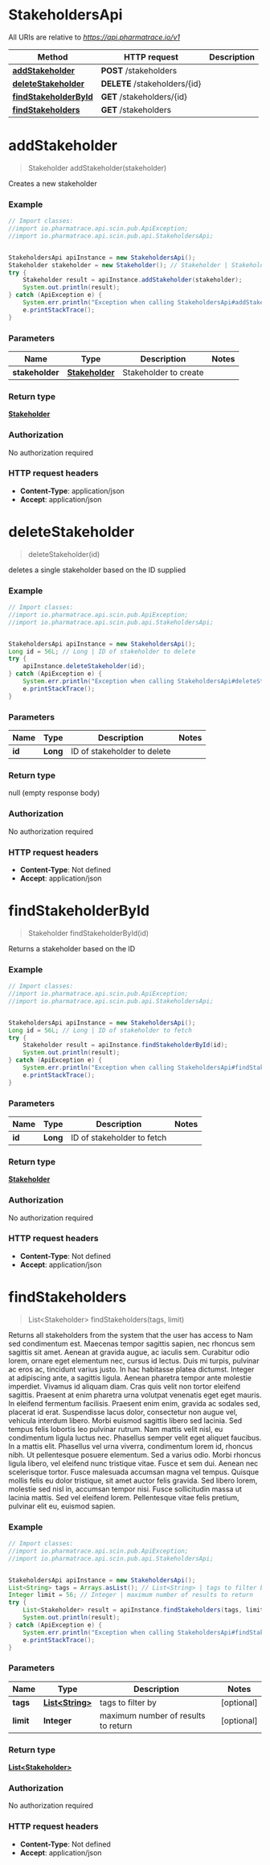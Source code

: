 # StakeholdersApi

All URIs are relative to *https://api.pharmatrace.io/v1*

Method | HTTP request | Description
------------- | ------------- | -------------
[**addStakeholder**](StakeholdersApi.md#addStakeholder) | **POST** /stakeholders | 
[**deleteStakeholder**](StakeholdersApi.md#deleteStakeholder) | **DELETE** /stakeholders/{id} | 
[**findStakeholderById**](StakeholdersApi.md#findStakeholderById) | **GET** /stakeholders/{id} | 
[**findStakeholders**](StakeholdersApi.md#findStakeholders) | **GET** /stakeholders | 


<a name="addStakeholder"></a>
# **addStakeholder**
> Stakeholder addStakeholder(stakeholder)



Creates a new stakeholder

### Example
```java
// Import classes:
//import io.pharmatrace.api.scin.pub.ApiException;
//import io.pharmatrace.api.scin.pub.api.StakeholdersApi;


StakeholdersApi apiInstance = new StakeholdersApi();
Stakeholder stakeholder = new Stakeholder(); // Stakeholder | Stakeholder to create
try {
    Stakeholder result = apiInstance.addStakeholder(stakeholder);
    System.out.println(result);
} catch (ApiException e) {
    System.err.println("Exception when calling StakeholdersApi#addStakeholder");
    e.printStackTrace();
}
```

### Parameters

Name | Type | Description  | Notes
------------- | ------------- | ------------- | -------------
 **stakeholder** | [**Stakeholder**](Stakeholder.md)| Stakeholder to create |

### Return type

[**Stakeholder**](Stakeholder.md)

### Authorization

No authorization required

### HTTP request headers

 - **Content-Type**: application/json
 - **Accept**: application/json

<a name="deleteStakeholder"></a>
# **deleteStakeholder**
> deleteStakeholder(id)



deletes a single stakeholder based on the ID supplied

### Example
```java
// Import classes:
//import io.pharmatrace.api.scin.pub.ApiException;
//import io.pharmatrace.api.scin.pub.api.StakeholdersApi;


StakeholdersApi apiInstance = new StakeholdersApi();
Long id = 56L; // Long | ID of stakeholder to delete
try {
    apiInstance.deleteStakeholder(id);
} catch (ApiException e) {
    System.err.println("Exception when calling StakeholdersApi#deleteStakeholder");
    e.printStackTrace();
}
```

### Parameters

Name | Type | Description  | Notes
------------- | ------------- | ------------- | -------------
 **id** | **Long**| ID of stakeholder to delete |

### Return type

null (empty response body)

### Authorization

No authorization required

### HTTP request headers

 - **Content-Type**: Not defined
 - **Accept**: application/json

<a name="findStakeholderById"></a>
# **findStakeholderById**
> Stakeholder findStakeholderById(id)



Returns a stakeholder based on the ID

### Example
```java
// Import classes:
//import io.pharmatrace.api.scin.pub.ApiException;
//import io.pharmatrace.api.scin.pub.api.StakeholdersApi;


StakeholdersApi apiInstance = new StakeholdersApi();
Long id = 56L; // Long | ID of stakeholder to fetch
try {
    Stakeholder result = apiInstance.findStakeholderById(id);
    System.out.println(result);
} catch (ApiException e) {
    System.err.println("Exception when calling StakeholdersApi#findStakeholderById");
    e.printStackTrace();
}
```

### Parameters

Name | Type | Description  | Notes
------------- | ------------- | ------------- | -------------
 **id** | **Long**| ID of stakeholder to fetch |

### Return type

[**Stakeholder**](Stakeholder.md)

### Authorization

No authorization required

### HTTP request headers

 - **Content-Type**: Not defined
 - **Accept**: application/json

<a name="findStakeholders"></a>
# **findStakeholders**
> List&lt;Stakeholder&gt; findStakeholders(tags, limit)



Returns all stakeholders from the system that the user has access to Nam sed condimentum est. Maecenas tempor sagittis sapien, nec rhoncus sem sagittis sit amet. Aenean at gravida augue, ac iaculis sem. Curabitur odio lorem, ornare eget elementum nec, cursus id lectus. Duis mi turpis, pulvinar ac eros ac, tincidunt varius justo. In hac habitasse platea dictumst. Integer at adipiscing ante, a sagittis ligula. Aenean pharetra tempor ante molestie imperdiet. Vivamus id aliquam diam. Cras quis velit non tortor eleifend sagittis. Praesent at enim pharetra urna volutpat venenatis eget eget mauris. In eleifend fermentum facilisis. Praesent enim enim, gravida ac sodales sed, placerat id erat. Suspendisse lacus dolor, consectetur non augue vel, vehicula interdum libero. Morbi euismod sagittis libero sed lacinia.  Sed tempus felis lobortis leo pulvinar rutrum. Nam mattis velit nisl, eu condimentum ligula luctus nec. Phasellus semper velit eget aliquet faucibus. In a mattis elit. Phasellus vel urna viverra, condimentum lorem id, rhoncus nibh. Ut pellentesque posuere elementum. Sed a varius odio. Morbi rhoncus ligula libero, vel eleifend nunc tristique vitae. Fusce et sem dui. Aenean nec scelerisque tortor. Fusce malesuada accumsan magna vel tempus. Quisque mollis felis eu dolor tristique, sit amet auctor felis gravida. Sed libero lorem, molestie sed nisl in, accumsan tempor nisi. Fusce sollicitudin massa ut lacinia mattis. Sed vel eleifend lorem. Pellentesque vitae felis pretium, pulvinar elit eu, euismod sapien. 

### Example
```java
// Import classes:
//import io.pharmatrace.api.scin.pub.ApiException;
//import io.pharmatrace.api.scin.pub.api.StakeholdersApi;


StakeholdersApi apiInstance = new StakeholdersApi();
List<String> tags = Arrays.asList(); // List<String> | tags to filter by
Integer limit = 56; // Integer | maximum number of results to return
try {
    List<Stakeholder> result = apiInstance.findStakeholders(tags, limit);
    System.out.println(result);
} catch (ApiException e) {
    System.err.println("Exception when calling StakeholdersApi#findStakeholders");
    e.printStackTrace();
}
```

### Parameters

Name | Type | Description  | Notes
------------- | ------------- | ------------- | -------------
 **tags** | [**List&lt;String&gt;**](String.md)| tags to filter by | [optional]
 **limit** | **Integer**| maximum number of results to return | [optional]

### Return type

[**List&lt;Stakeholder&gt;**](Stakeholder.md)

### Authorization

No authorization required

### HTTP request headers

 - **Content-Type**: Not defined
 - **Accept**: application/json


